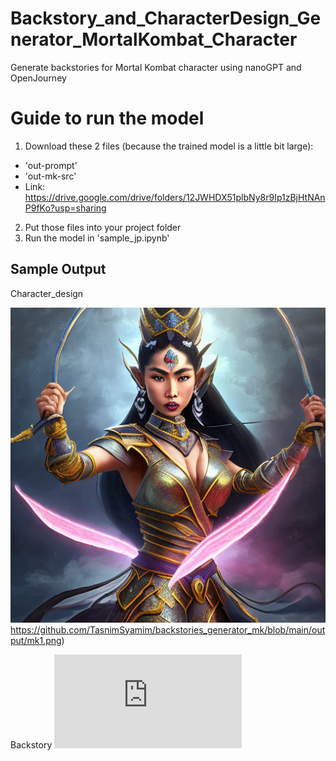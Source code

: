# Backstory_and_CharacterDesign_Generator_MortalKombat_Character
Generate backstories for Mortal Kombat character using nanoGPT and OpenJourney


# Guide to run the model

1. Download these 2 files (because the trained model is a little bit large):
  - 'out-prompt'
  - 'out-mk-src'
  - Link: https://drive.google.com/drive/folders/12JWHDX51plbNy8r9Ip1zBjHtNAnP9fKo?usp=sharing
2. Put those files into your project folder
3. Run the model in 'sample_jp.ipynb'


## Sample Output

Character_design

![A woman with katana](https://github.com/TasnimSyamim/backstories_generator_mk/blob/main/output/mk1.png)https://github.com/TasnimSyamim/backstories_generator_mk/blob/main/output/mk1.png)

Backstory
![backstory](https://github.com/TasnimSyamim/backstories_generator_mk/blob/main/output/testOutput.txt)
